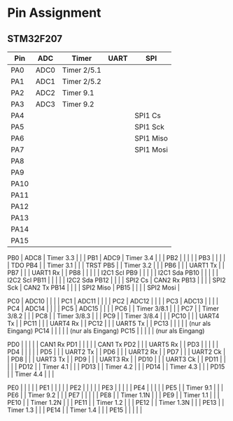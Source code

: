 Pin Assignment
==============

STM32F207
---------

Pin  |  ADC  |    Timer    |   UART   |    SPI    | 
---- | ----- | ----------- | -------- | --------- | 
PA0  | ADC0  | Timer 2/5.1 |          |           | 
PA1  | ADC1  | Timer 2/5.2 |          |           | 
PA2  | ADC2  | Timer 9.1   |          |           | 
PA3  | ADC3  | Timer 9.2   |          |           | 
PA4  |       |             |          | SPI1 Cs   | 
PA5  |       |             |          | SPI1 Sck  | 
PA6  |       |             |          | SPI1 Miso | 
PA7  |       |             |          | SPI1 Mosi | 
PA8  |       |             |          |           | 
PA9  |       |             |          |           | USB Vbus
PA10 |       |             |          |           | USB ID
PA11 |       |             |          |           | USB DM
PA12 |       |             |          |           | USB DP
PA13 |       |             |          |           | TMS
PA14 |       |             |          |           | TCK
PA15 |       |             |          |           | TDI

PB0  | ADC8  | Timer 3.3   |          |           | 
PB1  | ADC9  | Timer 3.4   |          |           | 
PB2  |       |             |          |           | 
PB3  |       |             |          |           | TDO
PB4  |       | Timer 3.1   |          |           | TRST
PB5  |       | Timer 3.2   |          |           | 
PB6  |       |             | UART1 Tx |           | 
PB7  |       |             | UART1 Rx |           | 
PB8  |       |             |          |           | I2C1 Scl
PB9  |       |             |          |           | I2C1 Sda
PB10 |       |             |          |           | I2C2 Scl
PB11 |       |             |          |           | I2C2 Sda
PB12 |       |             |          | SPI2 Cs   | CAN2 Rx
PB13 |       |             |          | SPI2 Sck  | CAN2 Tx
PB14 |       |             |          | SPI2 Miso | 
PB15 |       |             |          | SPI2 Mosi | 

PC0  | ADC10 |             |          |           | 
PC1  | ADC11 |             |          |           | 
PC2  | ADC12 |             |          |           | 
PC3  | ADC13 |             |          |           | 
PC4  | ADC14 |             |          |           | 
PC5  | ADC15 |             |          |           | 
PC6  |       | Timer 3/8.1 |          |           | 
PC7  |       | Timer 3/8.2 |          |           | 
PC8  |       | Timer 3/8.3 |          |           | 
PC9  |       | Timer 3/8.4 |          |           | 
PC10 |       |             | UART4 Tx |           | 
PC11 |       |             | UART4 Rx |           | 
PC12 |       |             | UART5 Tx |           | 
PC13 |       |             |          |           | (nur als Eingang)
PC14 |       |             |          |           | (nur als Eingang)
PC15 |       |             |          |           | (nur als Eingang)

PD0  |       |             |          |           | CAN1 Rx
PD1  |       |             |          |           | CAN1 Tx
PD2  |       |             | UART5 Rx |           | 
PD3  |       |             |          |           | 
PD4  |       |             |          |           | 
PD5  |       |             | UART2 Tx |           | 
PD6  |       |             | UART2 Rx |           | 
PD7  |       |             | UART2 Ck |           | 
PD8  |       |             | UART3 Tx |           | 
PD9  |       |             | UART3 Rx |           | 
PD10 |       |             | UART3 Ck |           | 
PD11 |       |             |          |           | 
PD12 |       | Timer 4.1   |          |           | 
PD13 |       | Timer 4.2   |          |           | 
PD14 |       | Timer 4.3   |          |           | 
PD15 |       | Timer 4.4   |          |           | 

PE0  |       |             |          |           | 
PE1  |       |             |          |           | 
PE2  |       |             |          |           | 
PE3  |       |             |          |           | 
PE4  |       |             |          |           | 
PE5  |       | Timer 9.1   |          |           | 
PE6  |       | Timer 9.2   |          |           | 
PE7  |       |             |          |           | 
PE8  |       | Timer 1.1N  |          |           | 
PE9  |       | Timer 1.1   |          |           | 
PE10 |       | Timer 1.2N  |          |           | 
PE11 |       | Timer 1.2   |          |           | 
PE12 |       | Timer 1.3N  |          |           | 
PE13 |       | Timer 1.3   |          |           | 
PE14 |       | Timer 1.4   |          |           | 
PE15 |       |             |          |           | 
